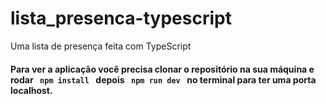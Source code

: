 # lista_presenca-typescript
 Uma lista de presença feita com TypeScript

#### Para ver a aplicação você precisa clonar o repositório na sua máquina e rodar <code> npm install </code> depois <code> npm run dev </code> no terminal para ter uma porta localhost. 
